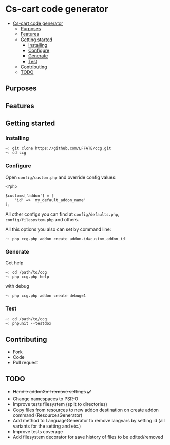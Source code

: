 # Cs-cart code generator
- [Cs-cart code generator](#cs-cart-code-generator)
  - [Purposes](#purposes)
  - [Features](#features)
  - [Getting started](#getting-started)
    - [Installing](#installing)
    - [Configure](#configure)
    - [Generate](#generate)
    - [Test](#test)
  - [Contributing](#contributing)
  - [TODO](#todo)


## Purposes

## Features

## Getting started
### Installing
```
~: git clone https://github.com/LFFATE/ccg.git
~: cd ccg
```
### Configure
Open `config/custom.php` and override config values:
```
<?php

$customs['addon'] = [
    'id' => 'my_default_addon_name'
];

```
All other configs you can find at `config/defaults.php`, `config/filesystem.php` and others.

All this options you also can set by command line:
```
~: php ccg.php addon create addon.id=custom_addon_id
```

### Generate
Get help
```
~: cd /path/to/ccg
~: php ccg.php help
```
with debug
```
~: php ccg.php addon create debug=1
```

### Test
```
~: cd /path/to/ccg
~: phpunit --testdox
```
## Contributing
- Fork
- Code
- Pull request

## TODO
- ~~Handle addonXml remove settings~~ :heavy_check_mark:
- Change namespaces to PSR-0
- Improve tests filesystem (split to directories)
- Copy files from resources to new addon destination on create addon command (ResourcesGenerator)
- Add method to LanguageGenerator to remove langvars by setting id (all variants for the setting and etc.)
- Improve tests coverage
- Add filesystem decorator for save history of files to be edited/removed